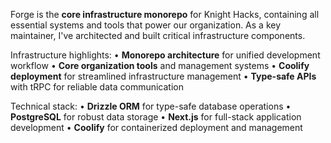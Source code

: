 Forge is the **core infrastructure monorepo** for Knight Hacks, containing all essential systems and tools that power our organization. As a key maintainer, I've architected and built critical infrastructure components.

Infrastructure highlights:
• **Monorepo architecture** for unified development workflow
• **Core organization tools** and management systems
• **Coolify deployment** for streamlined infrastructure management
• **Type-safe APIs** with tRPC for reliable data communication

Technical stack:
• **Drizzle ORM** for type-safe database operations
• **PostgreSQL** for robust data storage
• **Next.js** for full-stack application development
• **Coolify** for containerized deployment and management
